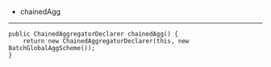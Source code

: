 - chainedAgg

***

    public ChainedAggregatorDeclarer chainedAgg() {
        return new ChainedAggregatorDeclarer(this, new BatchGlobalAggScheme());
    }